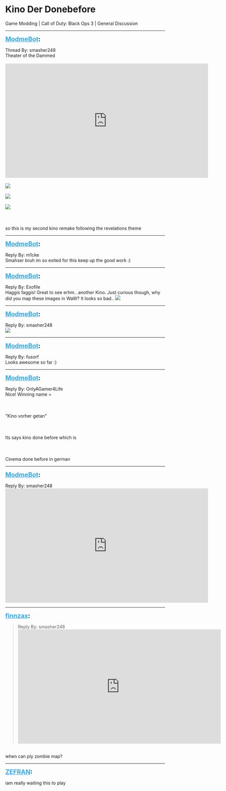 # Kino Der Donebefore
Game Modding | Call of Duty: Black Ops 3 | General Discussion

---
<strong style="font-size: 1.4em;"><span style="text-decoration: underline;text-decoration-color: #34a7f9;"><span style="color:#34a7f9;">ModmeBot</span></span>:</strong>

<p>Thread By: smasher248<br />Theater of the Dammed<br /><br /><span style="color:#ff0000;"><iframe type="text/html" width="640" height="360" src="https://www.youtube.com/embed/tseLm_hY5rE" frameborder="0"></iframe></span><br /><br /><img style="max-width: 500px;" src="https://i.gyazo.com/b8f30fca3f7adb2aea497ead682e6023.jpg"><br /><br /><img style="max-width: 500px;" src="https://embed.gyazo.com/90f1d6befd28475737a5e6777813552d.jpg"><br /><br /><img style="max-width: 500px;" src="https://i.gyazo.com/adc0dedf00f78eee6eb6ecba0c4487a7.jpg"><br /><br /><br /><br />so this is my second kino remake following the revelations theme</p>

---
<strong style="font-size: 1.4em;"><span style="text-decoration: underline;text-decoration-color: #34a7f9;"><span style="color:#34a7f9;">ModmeBot</span></span>:</strong>

<p>Reply By: m1cke<br />Smahser bruh im so exited for this keep up the good work :)</p>

---
<strong style="font-size: 1.4em;"><span style="text-decoration: underline;text-decoration-color: #34a7f9;"><span style="color:#34a7f9;">ModmeBot</span></span>:</strong>

<p>Reply By: Exofile<br />Haggis faggis! Great to see erhm.. another Kino. Just curious though, why did you map these images in WaW? It looks so bad.. <img style="max-width: 500px;" src="http://aviacreations.com/modme/emoticons/trollface.png"></p>

---
<strong style="font-size: 1.4em;"><span style="text-decoration: underline;text-decoration-color: #34a7f9;"><span style="color:#34a7f9;">ModmeBot</span></span>:</strong>

<p>Reply By: smasher248<br /><img style="max-width: 500px;" src="https://i.gyazo.com/fcd21ab5cadaad9639401da9757dd4dd.jpg"></p>

---
<strong style="font-size: 1.4em;"><span style="text-decoration: underline;text-decoration-color: #34a7f9;"><span style="color:#34a7f9;">ModmeBot</span></span>:</strong>

<p>Reply By: fusorf<br />Looks awesome so far :)</p>

---
<strong style="font-size: 1.4em;"><span style="text-decoration: underline;text-decoration-color: #34a7f9;"><span style="color:#34a7f9;">ModmeBot</span></span>:</strong>

<p>Reply By: OnlyAGamer4Life<br />Nice! Winning name = <br /><br /><br /><br />&quot;Kino vorher getan&quot;<br /><br /><br /><br />Its says kino done before which is <br /><br /><br /><br />Cinema done before in german</p>

---
<strong style="font-size: 1.4em;"><span style="text-decoration: underline;text-decoration-color: #34a7f9;"><span style="color:#34a7f9;">ModmeBot</span></span>:</strong>

<p>Reply By: smasher248<br /><iframe type="text/html" width="640" height="360" src="https://www.youtube.com/embed/tseLm_hY5rE" frameborder="0"></iframe></p>

---
<strong style="font-size: 1.4em;"><span style="text-decoration: underline;text-decoration-color: #34a7f9;"><span style="color:#34a7f9;">finnzax</span></span>:</strong>

<p><blockquote>Reply By: smasher248<br /><iframe type="text/html" width="640" height="360" src="https://www.youtube.com/embed/tseLm_hY5rE" frameborder="0"></iframe><br /></blockquote><br />when can ply zombie map?</p>

---
<strong style="font-size: 1.4em;"><span style="text-decoration: underline;text-decoration-color: #34a7f9;"><span style="color:#34a7f9;">ZEFRAN</span></span>:</strong>

<p>iam really waiting this to play</p>
